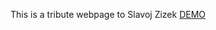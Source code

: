 This is a tribute webpage to Slavoj Zizek
[DEMO](https://cdpn.io/mkostyrko/debug/YzXGOYv/YvAgOexWjWwA)
